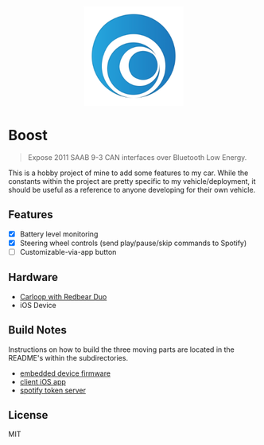 <p align="center">
<img src="logo.png" height="200" width="200"/>
</p>

# Boost
> Expose 2011 SAAB 9-3 CAN interfaces over Bluetooth Low Energy.

This is a hobby project of mine to add some features to my car. While the constants within the project are pretty specific to my vehicle/deployment, it should be useful as a reference to anyone developing for their own vehicle.

## Features

- [x] Battery level monitoring
- [x] Steering wheel controls (send play/pause/skip commands to Spotify)
- [ ] Customizable-via-app button

## Hardware

- [Carloop with Redbear Duo](https://store.carloop.io/products/carloop-bluetooth)
- iOS Device


## Build Notes

Instructions on how to build the three moving parts are located in the README's within the subdirectories.
- [embedded device firmware](embedded)
- [client iOS app](iOS)
- [spotify token server](spotify)

## License

MIT
